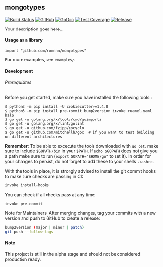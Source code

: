 ## mongotypes

[![Build Status](https://travis-ci.com/romnnn/mongotypes.svg?branch=master)](https://travis-ci.com/romnnn/mongotypes)
[![GitHub](https://img.shields.io/github/license/romnnn/mongotypes)](https://github.com/romnnn/mongotypes)
[![GoDoc](https://godoc.org/github.com/romnnn/mongotypes?status.svg)](https://godoc.org/github.com/romnnn/mongotypes)  [![Test Coverage](https://codecov.io/gh/romnnn/mongotypes/branch/master/graph/badge.svg)](https://codecov.io/gh/romnnn/mongotypes)
[![Release](https://img.shields.io/github/release/romnnn/mongotypes)](https://github.com/romnnn/mongotypes/releases/latest)

Your description goes here...



#### Usage as a library

```golang
import "github.com/romnnn/mongotypes"
```

For more examples, see `examples/`.


#### Development

######  Prerequisites

Before you get started, make sure you have installed the following tools::

    $ python3 -m pip install -U cookiecutter>=1.4.0
    $ python3 -m pip install pre-commit bump2version invoke ruamel.yaml halo
    $ go get -u golang.org/x/tools/cmd/goimports
    $ go get -u golang.org/x/lint/golint
    $ go get -u github.com/fzipp/gocyclo
    $ go get -u github.com/mitchellh/gox  # if you want to test building on different architectures

**Remember**: To be able to excecute the tools downloaded with `go get`, 
make sure to include `$GOPATH/bin` in your `$PATH`.
If `echo $GOPATH` does not give you a path make sure to run
(`export GOPATH="$HOME/go"` to set it). In order for your changes to persist, 
do not forget to add these to your shells `.bashrc`.

With the tools in place, it is strongly advised to install the git commit hooks to make sure checks are passing in CI:
```bash
invoke install-hooks
```

You can check if all checks pass at any time:
```bash
invoke pre-commit
```

Note for Maintainers: After merging changes, tag your commits with a new version and push to GitHub to create a release:
```bash
bump2version (major | minor | patch)
git push --follow-tags
```

#### Note

This project is still in the alpha stage and should not be considered production ready.
